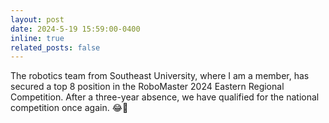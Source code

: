 ```yaml
---
layout: post
date: 2024-5-19 15:59:00-0400
inline: true
related_posts: false
---
```


The robotics team from Southeast University, where I am a member, has secured a top 8 position in the RoboMaster 2024 Eastern Regional Competition. After a three-year absence, we have qualified for the national competition once again. 😂🎉
